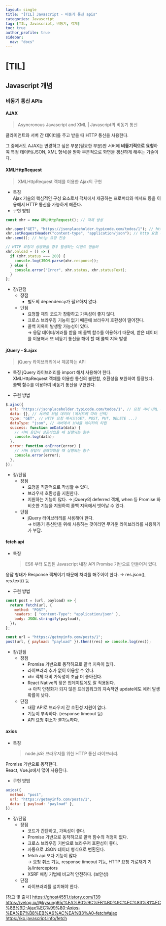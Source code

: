 ```yaml
---
layout: single
title: "[TIL] Javascript - 비동기 통신 apis"
categories: Javascript
tag: [TIL, Javascript, 비동기, 객체]
toc: true
author_profile: true
sidebar:
  nav: "docs"
---
```


# [TIL]

## Javascript 개념

### 비동기 통신 APIs

#### AJAX

> Asyncronous Javascript and XML | Javascript의 비동기 통신

클라이언트와 서버 간 데이터를 주고 받을 때 HTTP 통신을 사용한다.

그 중에서도 AJAX는 변경하고 싶은 부분(필요한 부분)만 서버에 **비동기적으로 요청**하여 특정 데이터(JSON, XML 형식)을 받아 부분적으로 화면을 갱신하게 해주는 기술이다.

#### **XMLHttpRequest**

> XMLHttpRequest 객체를 이용한 Ajax의 구현

- 특징  
  Ajax 기술의 핵심적인 구성 요소로서 객체에서 제공하는 프로퍼티와 메서드 등을 이용해서 HTTP 통신을 가능하게 해준다.
- 구현 방법

```jsx
const xhr = new XMLHttpRequest(); // 객체 생성

xhr.open("GET", "https://jsonplaceholder.typicode.com/todos/1"); // http 요청 초기화
xhr.setRequestHeader("content-type", "application/json"); // http 요청 헤더 설정
xhr.send(); // http 요청 전송

// HTTP 요청이 성공했을 경우 발생하는 이벤트 핸들러
xhr.onload = () => {
  if (xhr.status === 200) {
    console.log(JSON.parse(xhr.response));
  } else {
    console.error("Error", xhr.status, xhr.statusText);
  }
};
```

- 장/단점
  - 장점
    - 별도의 dependency가 필요하지 않다.
  - 단점
    - 요청할 때의 코드가 장황하고 가독성이 좋지 않다.
    - 크로스 브라우징 기능이 없기 때문에 브라우저 호환성이 떨어진다.
    - 콜백 지옥이 발생할 가능성이 있다.
      <br>→ 응답 데이터/에러를 받을 때 콜백 함수를 이용하기 때문에, 받은 데이터를 이용해서 또 비동기 통신을 해야 할 때 콜백 지옥 발생

#### **jQuery - $.ajax**

> jQuery 라이브러리에서 제공하는 API

- 특징
  jQuery 라이브러리를 import 해서 사용해야 한다.
  <br>XMLHttpRequest 객체를 이용한 통신의 불편함, 호환성을 보완하여 등장했다.
  <br>콜백 함수를 이용하여 비동기 통신을 구현한다.

- 구현 방법

```jsx
$.ajax({
  url: "https://jsonplaceholder.typicode.com/todos/1", // 요청 서버 URL 주소
  data: {}, // 서버로 보낼 데이터 (메서드에 따라 선택)
  type: "GET", // HTTP 요청 메서드(GET, POST, PUT, DELETE ...)
  dataType: "json", // 서버에서 보내줄 데이터의 타입
  success: function onData(data) {
    // 서버 응답이 성공하였을 때 실행되는 함수
    console.log(data);
  },
  error: function onError(error) {
    // 서버 응답이 실패하였을 때 실행되는 함수
    console.error(error);
  },
});
```

- 장/단점
  - 장점
    - 요청을 직관적으로 작성할 수 있다.
    - 브라우저 호환성을 지원한다.
    - 지원하는 기능이 많다.
      → jQuery의 deferred 객체, when 등 Promise 와 비슷한 기능을 지원하여 콜백 지옥에서 벗어날 수 있다.
  - 단점
    - jQuery 라이브러리를 사용해야 한다.
      <br>→ 비동기 통신만을 위해 사용하는 것이라면 무거운 라이브러리를 사용하기가 부담.

#### **fetch api**

- 특징
  > ES6 부터 도입된 Javascript 내장 API
  > Promise 기반으로 만들어져 있다.

응답 형태가 Response 객체이기 때문에 처리를 해주어야 한다.
→ res.json(), res.text() 등

- 구현 방법

```jsx
const post = (url, payload) => {
  return fetch(url, {
    method: "POST",
    headers: { "content-Type": "application/json" },
    body: JSON.stringify(payload),
  });
};

const url = "https://getmyinfo.com/posts/1";
post(url, { payload: "payload" }).then((res) => console.log(res));
```

- 장/단점
  - 장점
    - Promise 기반으로 동작하므로 콜백 지옥이 없다.
    - 라이브러리 추가 없이 이용할 수 있다.
    - xhr 객체 대비 가독성이 조금 더 좋아진다.
    - React Native의 잦은 업데이트에도 잘 적용된다.
      <br>→ 아직 안정화가 되지 않은 프레임워크의 지속적인 update에도 에러 발생 확률이 낮다.
  - 단점
    - 내장 API로 브라우저 간 호환성 지원이 없다.
    - 기능이 부족하다. (response timeout 등)
    - API 요청 취소가 불가능하다.

#### axios

- 특징
  > node.js와 브라우저를 위한 HTTP 통신 라이브러리.

Promise 기반으로 동작한다.
<br>React, Vue.js에서 많이 사용된다.

- 구현 방법

```jsx
axios({
  method: "post",
  url: "https://getmyinfo.com/posts/1",
  data: { payload: "payload" },
});
```

- 장/단점
  - 장점
    - 코드가 간단하고, 가독성이 좋다.
    - Promise 기반으로 동작하므로 콜백 함수의 걱정이 없다.
    - 크로스 브라우징 기반으로 브라우저 호환성이 좋다.
    - 자동으로 JSON 데이터 형식으로 변환된다.
    - fetch api 보다 기능이 많다
      <br>→ 요청 취소 기능, response timeout 기능, HTTP 요청 가로채기 기능/interceptors
    - XSRF 해킹 기법에 비교적 안전하다. (보안성)
  - 단점
    - 라이브러리를 설치해야 한다.

[참고 및 출처]
https://ghost4551.tistory.com/139
https://velog.io/@kysung95/%EA%B0%9C%EB%B0%9C%EC%83%81%EC%8B%9D-Ajax%EC%99%80-Axios-%EA%B7%B8%EB%A6%AC%EA%B3%A0-fetch#ajax
https://ko.javascript.info/fetch
